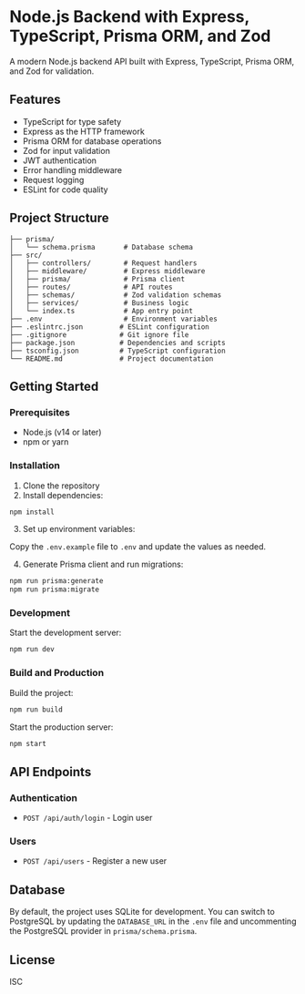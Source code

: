 # Node.js Backend with Express, TypeScript, Prisma ORM, and Zod

A modern Node.js backend API built with Express, TypeScript, Prisma ORM, and Zod for validation.

## Features

- TypeScript for type safety
- Express as the HTTP framework
- Prisma ORM for database operations
- Zod for input validation
- JWT authentication
- Error handling middleware
- Request logging
- ESLint for code quality

## Project Structure

```
├── prisma/
│   └── schema.prisma       # Database schema
├── src/
│   ├── controllers/        # Request handlers
│   ├── middleware/         # Express middleware
│   ├── prisma/             # Prisma client
│   ├── routes/             # API routes
│   ├── schemas/            # Zod validation schemas
│   ├── services/           # Business logic
│   └── index.ts            # App entry point
├── .env                    # Environment variables
├── .eslintrc.json         # ESLint configuration
├── .gitignore             # Git ignore file
├── package.json           # Dependencies and scripts
├── tsconfig.json          # TypeScript configuration
└── README.md              # Project documentation
```

## Getting Started

### Prerequisites

- Node.js (v14 or later)
- npm or yarn

### Installation

1. Clone the repository
2. Install dependencies:

```bash
npm install
```

3. Set up environment variables:

Copy the `.env.example` file to `.env` and update the values as needed.

4. Generate Prisma client and run migrations:

```bash
npm run prisma:generate
npm run prisma:migrate
```

### Development

Start the development server:

```bash
npm run dev
```

### Build and Production

Build the project:

```bash
npm run build
```

Start the production server:

```bash
npm start
```

## API Endpoints

### Authentication

- `POST /api/auth/login` - Login user

### Users

- `POST /api/users` - Register a new user

## Database

By default, the project uses SQLite for development. You can switch to PostgreSQL by updating the `DATABASE_URL` in the `.env` file and uncommenting the PostgreSQL provider in `prisma/schema.prisma`.

## License

ISC